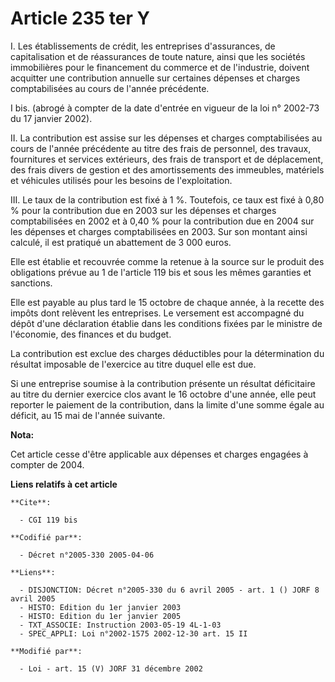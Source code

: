 # Article 235 ter Y

I. Les établissements de crédit, les entreprises d'assurances, de capitalisation et de réassurances de toute nature, ainsi
que les sociétés immobilières pour le financement du commerce et de l'industrie, doivent acquitter une contribution annuelle
sur certaines dépenses et charges comptabilisées au cours de l'année précédente.

I bis. (abrogé à compter de la date d'entrée en vigueur de la loi n° 2002-73 du 17 janvier 2002).

II. La contribution est assise sur les dépenses et charges comptabilisées au cours de l'année précédente au titre des frais
de personnel, des travaux, fournitures et services extérieurs, des frais de transport et de déplacement, des frais divers de
gestion et des amortissements des immeubles, matériels et véhicules utilisés pour les besoins de l'exploitation.

III. Le taux de la contribution est fixé à 1 %. Toutefois, ce taux est fixé à 0,80 % pour la contribution due en 2003 sur les
dépenses et charges comptabilisées en 2002 et à 0,40 % pour la contribution due en 2004 sur les dépenses et charges
comptabilisées en 2003. Sur son montant ainsi calculé, il est pratiqué un abattement de 3 000 euros.

Elle est établie et recouvrée comme la retenue à la source sur le produit des obligations prévue au 1 de l'article 119 bis et
sous les mêmes garanties et sanctions. 

Elle est payable au plus tard le 15 octobre de chaque année, à la recette des impôts dont relèvent les entreprises. Le
versement est accompagné du dépôt d'une déclaration établie dans les conditions fixées par le ministre de l'économie, des
finances et du budget.

La contribution est exclue des charges déductibles pour la détermination du résultat imposable de l'exercice au titre duquel
elle est due.

Si une entreprise soumise à la contribution présente un résultat déficitaire au titre du dernier exercice clos avant le 16
octobre d'une année, elle peut reporter le paiement de la contribution, dans la limite d'une somme égale au déficit, au 15
mai de l'année suivante.

**Nota:**

Cet article cesse d'être applicable aux dépenses et charges engagées à compter de 2004.

**Liens relatifs à cet article**

	**Cite**:

	  - CGI 119 bis

	**Codifié par**:

	  - Décret n°2005-330 2005-04-06

	**Liens**:

	  - DISJONCTION: Décret n°2005-330 du 6 avril 2005 - art. 1 () JORF 8 avril 2005
	  - HISTO: Edition du 1er janvier 2003
	  - HISTO: Edition du 1er janvier 2005
	  - TXT_ASSOCIE: Instruction 2003-05-19 4L-1-03
	  - SPEC_APPLI: Loi n°2002-1575 2002-12-30 art. 15 II

	**Modifié par**:

	  - Loi - art. 15 (V) JORF 31 décembre 2002

